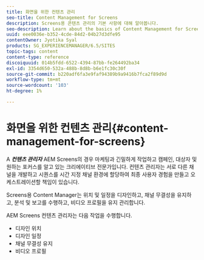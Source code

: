 ```yaml
---
title: 화면을 위한 컨텐츠 관리
seo-title: Content Management for Screens
description: Screens용 콘텐츠 관리의 기본 사항에 대해 알아봅니다.
seo-description: Learn about the basics of Content Management for Screens.
uuid: eee0036e-b352-4cde-84d2-04b27d3dfe95
contentOwner: Jyotika Syal
products: SG_EXPERIENCEMANAGER/6.5/SITES
topic-tags: content
content-type: reference
discoiquuid: 014b5fdd-6522-4394-87bb-fe264492ba34
exl-id: 3354d650-532a-488b-8d8b-b6e1fc30c30f
source-git-commit: b220adf6fa3e9faf94389b9a9416b7fca2f89d9d
workflow-type: tm+mt
source-wordcount: '103'
ht-degree: 1%

---
```


# 화면을 위한 컨텐츠 관리{#content-management-for-screens}

A ***컨텐츠 관리자*** AEM Screens의 경우 마케팅과 긴밀하게 작업하고 캠페인, 대상자 및 원하는 포커스를 알고 있는 크리에이티브 전문가입니다. 컨텐츠 관리자는 서로 다른 채널을 개발하고 시퀀스를 시간 지정 채널 환경에 할당하여 최종 사용자 경험을 만들고 오케스트레이션할 책임이 있습니다.

Screens용 Content Manager는 위치 및 일정을 디자인하고, 채널 무결성을 유지하고, 분석 및 보고를 수행하고, 비디오 프로필을 유지 관리합니다.

AEM Screens 컨텐츠 관리자는 다음 작업을 수행합니다.

* 디자인 위치
* 디자인 일정
* 채널 무결성 유지
* 비디오 프로필

